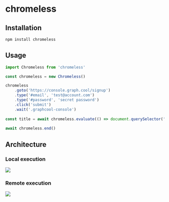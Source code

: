# chromeless

## Installation
```sh
npm install chromeless
```

## Usage
```js
import Chromeless from 'chromeless'

const chromeless = new Chromeless()

chromeless
    .goto('https://console.graph.cool/signup')
    .type('#email', 'test@account.com')
    .type('#password', 'secret password')
    .click('submit')
    .wait('.graphcool-console')
    
const title = await chromeless.evaluate(() => document.querySelector('.title').text)
    
await chromeless.end()
```

## Architecture

### Local execution

![](http://imgur.com/HGQAIoz.png)

### Remote execution

![](http://imgur.com/zFLQ0Lf.png)
